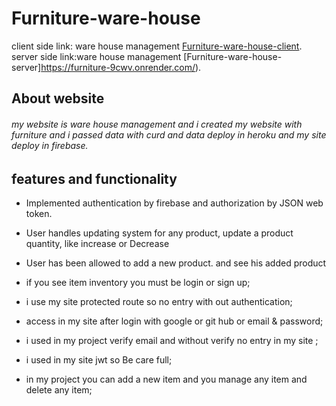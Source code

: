 # Furniture-ware-house

client side link: ware house management [Furniture-ware-house-client](https://furniture-ware-house-c81c0.web.app/).
server side link:ware house management [Furniture-ware-house-server]https://furniture-9cwv.onrender.com/).

## About website

###### my website is ware house management and i created my website with furniture and i passed data with curd and data deploy in heroku and my site deploy in firebase.

## features and functionality

- Implemented authentication by firebase and authorization by JSON web token.
- User handles updating system for any product, update a product quantity, like increase or Decrease
- User has been allowed to add a new product. and see his added product

- if you see item inventory you must be login or sign up;
- i use my site protected route so no entry with out authentication;
- access in my site after login with google or git hub or email & password;
- i used in my project verify email and without verify no entry in my site ;
- i used in my site jwt so Be care full;
- in my project you can add a new item and you manage any item and delete any item;
